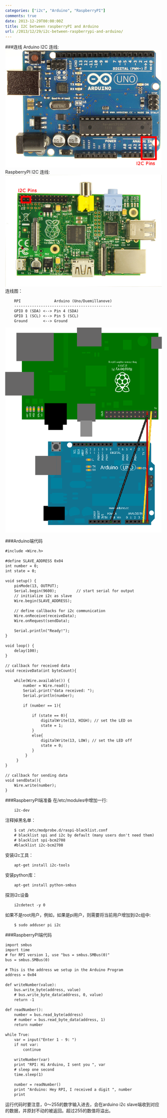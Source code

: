```yaml
---
categories: ["i2c", "Arduino", "RaspberryPI"]
comments: true
date: 2013-12-29T00:00:00Z
title: I2C between raspberryPI and Arduino
url: /2013/12/29/i2c-between-raspberrypi-and-arduino/
---
```


###连线
Arduino I2C 连线:    
![arduino.jpg](/images/arduino-i2c-pins.jpg)    
RaspberryPI I2C 连线:    
![rasp.jpg](/images/raspberry-pi-i2c-pins.jpg)    
连线图：    

```
	RPI               Arduino (Uno/Duemillanove)
	--------------------------------------------
	GPIO 0 (SDA) <--> Pin 4 (SDA)
	GPIO 1 (SCL) <--> Pin 5 (SCL)
	Ground       <--> Ground

```

![rasp-arduino.jpg](/images/RaspberryPI-I2c-Arduino.png)

###Arduino端代码

```
#include <Wire.h>

#define SLAVE_ADDRESS 0x04
int number = 0;
int state = 0;

void setup() {
    pinMode(13, OUTPUT);
    Serial.begin(9600);         // start serial for output
    // initialize i2c as slave
    Wire.begin(SLAVE_ADDRESS);

    // define callbacks for i2c communication
    Wire.onReceive(receiveData);
    Wire.onRequest(sendData);

    Serial.println("Ready!");
}

void loop() {
    delay(100);
}

// callback for received data
void receiveData(int byteCount){

    while(Wire.available()) {
        number = Wire.read();
        Serial.print("data received: ");
        Serial.println(number);

        if (number == 1){

            if (state == 0){
                digitalWrite(13, HIGH); // set the LED on
                state = 1;
            }
            else{
                digitalWrite(13, LOW); // set the LED off
                state = 0;
            }
         }
     }
}

// callback for sending data
void sendData(){
    Wire.write(number);
}

```
###RaspberryPI端准备
在/etc/modules中增加一行:

```
	i2c-dev

```
注释掉黑名单：

```
	$ cat /etc/modprobe.d/raspi-blacklist.conf
	# blacklist spi and i2c by default (many users don't need them)
	# blacklist spi-bcm2708
	#blacklist i2c-bcm2708

```
安装i2c工具：

```
	apt-get install i2c-tools

```
安装python库： 

```
	apt-get install python-smbus

```
探测i2c设备

```
	i2cdetect -y 0

```
如果不是root用户，例如，如果是pi用户，则需要将当前用户增加到i2c组中:

```
	$ sudo adduser pi i2c

```
###RaspberryPI端代码

```
import smbus
import time
# for RPI version 1, use "bus = smbus.SMBus(0)"
bus = smbus.SMBus(0)

# This is the address we setup in the Arduino Program
address = 0x04

def writeNumber(value):
    bus.write_byte(address, value)
    # bus.write_byte_data(address, 0, value)
    return -1

def readNumber():
    number = bus.read_byte(address)
    # number = bus.read_byte_data(address, 1)
    return number

while True:
    var = input("Enter 1 - 9: ")
    if not var:
        continue

    writeNumber(var)
    print "RPI: Hi Arduino, I sent you ", var
    # sleep one second
    time.sleep(1)

    number = readNumber()
    print "Arduino: Hey RPI, I received a digit ", number
    print

```
运行代码时要注意，0～255的数字输入进去，会在arduino i2c slave端收到对应的数据，并原封不动的被返回。超过255的数值将溢出。    
